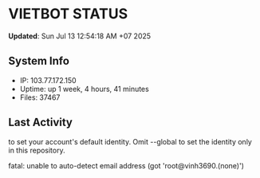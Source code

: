 # VIETBOT STATUS
**Updated**: Sun Jul 13 12:54:18 AM +07 2025

## System Info
- IP: 103.77.172.150
- Uptime: up 1 week, 4 hours, 41 minutes
- Files: 37467

## Last Activity

to set your account's default identity.
Omit --global to set the identity only in this repository.

fatal: unable to auto-detect email address (got 'root@vinh3690.(none)')
